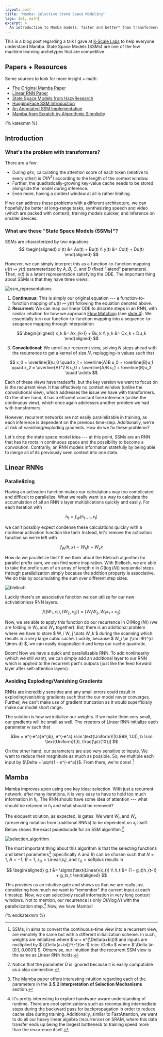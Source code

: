 ```yaml
---
layout: post
title: "Mamba: Selective State Space Modeling"
tags: [ml, math]
excerpt: >
  An introduction to Mamba models: faster and better* than transformers
---
```


This is a blog post regarding a talk I gave at [K-Scale Labs](https://www.ycombinator.com/companies/k-scale-labs) to help everyone understand Mamba. State Space Models (SSMs) are one of the few machine learning archetypes that are competitive 

## Papers + Resources
Some sources to look for more insight + math:
- [The Original Mamba Paper](https://arxiv.org/pdf/2312.00752)
- [Linear RNN Paper](https://arxiv.org/abs/2303.06349)
- [State Space Models from HazyResearch](https://hazyresearch.stanford.edu/blog/2022-01-14-s4-3)
- [HuggingFace SSM Introduction](https://huggingface.co/blog/lbourdois/get-on-the-ssm-train)
- [An Annotated SSM Implementation](https://srush.github.io/annotated-s4/#part-1-state-space-models)
- [Mamba from Scratch by Algorithmic Simplicity](https://www.youtube.com/watch?v=N6Piou4oYx8)


{% katexmm %}

## Introduction
### What's the problem with transformers?

There are a few:
- During *qkv*, calculating the attention score of each token (relative to every other) is $O(N^2)$ according to the length of the context window.
- Further, the quadratically-growing key-value cache needs to be stored alongside the model during inference.
- Even more, having a context window at all is rather limiting

If we can address these problems with a different architecture, we can hopefully be better at long-range tasks, synthesizing speech and video (which are packed with context), training models quicker, and inference on smaller devices.

### What are these "State Space Models (SSMs)"?

SSMs are characterized by two equations
$$
\begin{aligned}
x'(t) &= Ax(t) + Bu(t) \\
y(t) &= Cx(t) + Du(t)
\end{aligned}
$$

However, we can simply interpret this as a function-to-function mapping $u(t) \mapsto y(t)$ parameterized by $A$, $B$, $C$, and $D$ (fixed "latend" parameters). Then, $x(t)$ is a latent representation satisfying the ODE. The important thing about SSMs is that they have three views:

![ssm_representations](/images/mamba/ssm_representations.webp)

1. **Continuous:** This is simply our original equation --- a function-to-function mapping of $u(t) \mapsto y(t)$ following the equation denoted above.
2. **Recurrent:** We can map our linear ODE to discrete steps in an RNN, with similar intuition for how we approach [Flow Matching](/consistency-modeling-part1) (see [slide 4](https://docs.google.com/presentation/d/18dlGr7veUm9JJdOz9r6l0rRYYDlzWDRs6uF6lraZs3w/edit?usp=sharing)). We essentially turn our function-to-function mapping into a sequence-to-seuqence mapping through interpolation

$$
\begin{aligned}
x_k &= Ax_{k-1} + Bu_k \\
y_k &= Cx_k + Du_k
\end{aligned}
$$

3. **Convolutional:** We unroll our recurrent view, solving $N$ steps ahead with the recurrence to get a kernel of size $N$, replugging-in values such that

$$
x_0 = \overline{B}u_0 \quad x_1 = \overline{A}B u_0 + \overline{B}u_1 \quad x_2 = \overline{A}^2 B u_0 + \overline{A}B u_1 + \overline{B}u_2 \quad \cdots
$$


Each of these views have tradeoffs, but the key version we want to focus on is the recurrent view. It has effectively no context window (unlike the convolutional view), which addresses the issue we have with transformers. On the other hand, it has a efficient constant time inference (unlike the continuous view), which once again addresses another problem we had with transformers.

However, recurrent networks are not easily parallelizable in training, as each inference is dependent on the previous time-step. Additionally, we're at risk of vanishing/exploding gradients. How do we fix these problems?


Let's drop the state space model idea --- at this point, SSMs are an RNN that has its roots in continuous space and the possibility to become a convolution. Contrarily, an RNN models information statefully by being able to merge all of its previously seen context into one state.

## Linear RNNs

### Parallelizing
Having an activation function makes our calculations way too complicated and difficult to parallelize. What we really want is a way to calculate the accumulation of all an RNN's layer multiplications quickly and easily. For each iteration with 

$$h_t = f_W(h_{t-1}, x_t)$$ 

we can't possibly expect condense these calculations quickly with a nonlinear activation function like $\tanh$ Instead, let's remove the activation function so we're left with

$$f_W(h, x) = W_h h + W_x x$$

How do we parallelize this? If we think about the Blelloch algorithm for parallel prefix sum, we can find some inspiration. With Blelloch, we are able to take the prefix sum of an array of length $n$ in $O(\log(N))$ sequential steps through parallelization simply because the addition property is associative. We do this by accumulating the sum over different step sizes.

![blelloch](/images/mamba/blelloch.webp)

Luckily there's an associative function we can utilize for our new activiationless RNN layers.

$$f((W_1, x_1), (W_2, x_2)) = (W_1 W_2, W_1 x_1 + x_2)$$

Now, we are able to apply this function do our recurrence in $O(N\log(N))$ (we are folding in $W_h$ and $W_x$ together). *But,* there is an additional problem where we have to store $ W_i W_j \dots W_k $ during the scanning which results in a very large cubic cache. Luckily, because $ W_i \in {\rm I\!R}^{d \times d} $, we can easily diagonalize it and keep our cache quadratic. 

Boom! Now we have a quick and parallelizable RNN. To add nonlinearity (which we still want), we can simply add an additional layer to our RNN which is applied to the recurrent part's outputs (just like the feed forward layer after self-attention layers).

### Avoiding Exploding/Vanishing Gradients
RNNs are incredibly sensitive and any small errors could result in exploding/vanishing gradients such that the our model never converges. Further, we can't make use of gradient truncation as it would superficially make our model short range.

The solution is how we initialize our weights. If we make them very small, our gradients will be small as well. The creators of Linear RNN initialize each parameter $w$ such that

$$w = e^{-e^a}e^{ib}, e^{-e^a} \sim \text{Uniform}([0.999, 1.0]), b \sim \text{Uniform}([0, \frac{\pi}{10}]) $$

On the other hand, our parameters are also very sensitive to inputs. We want to reduce their magnitude as much as possible. So, we multiple each input by $\Delta = \sqrt{1 - e^{-e^a}}$. From there, we're done! [^1]


## Mamba

Mamba improves upon using one key idea: selection. With just a recurrent network, after many iterations, it is very easy to have to hold too much information in $h_t$. The RNN should have some idea of attention --- what should be retained in $h_t$ and what should be removed?

The eloquent solution, as expected, is gates. We want $W_h$ and $W_x$ (preserving notation from traditional RNNs) to be dependent on $x_i$ itself. Below shows the exact psuedocode for an SSM algorithm.[^2] 

![selection_algorithm](/images/mamba/selection_algorithm.webp)

The most important thing about this algorithm is that the selecting functions and latent parameters[^3] (specifically $A$ and $B$) can be chosen such that $N=1$, $A=-1$, $B=1$, $s_\Delta = \text{Linear}(x_t)$, and $\tau_\Delta = \text{softplus}$ results in

$$
\begin{aligned}
g_t &= \sigma(\text{Linear}(x_t)) \\
h_t &= (1 - g_t)h_{t-1} + g_tx_t
\end{aligned}
$$


This provides us an intuitive gate and shows us that we are really just considering how much we want to "remember" the current input at each timestep. Now, we can selectively recall information in very long context windows. Not to mention, our recurrence is only $O(N \log N)$ with the parallelization step.[^4] Now, we have Mamba!


[^1]: SSMs, in aims to convert the continuous-time view into a recurrent view, are remotely the same but with a different initialization scheme. In such, weights are initialized where $ w = e^{\Delta(a+bi)}$ and inputs are multiplied by $ (\Delta(a+bi))^{-1}(w-1) \circ \Delta $ where $ \Delta \in [0.1, 0.0001] $. Otherwise, our intuition that the recurrent SSM view is the same as Linear RNN holds.
[^2]: Notice that the parameter $D$ is ignored because it is easily computable as a skip connection.
[^3]: The [Mamba paper](https://arxiv.org/pdf/2312.00752) offers interesting intuition regarding each of the parameters in the **3.5.2 Interpretation of Selection Mechanisms** section.
[^4]: It's pretty interesting to explore handware-aware understanding of runtime. There are cool optimizations such as recomputing intermediate steps during the backward pass for backpropagation in order to reduce cache size during training. Additionally, similar to FastAttention, we want to do all our heavy linear algebra (recurrence) on SRAM, where this data transfer ends up being the largest bottleneck to training speed more than the recurrence itself.

{% endkatexmm %}